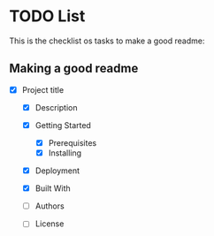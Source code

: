 # TODO List

This is the checklist os tasks to make a good readme:

## Making a good readme

- [X] Project title 
  - [X] Description
  - [X] Getting Started
    - [x] Prerequisites
    - [x] Installing
  - [X] Deployment
  - [X] Built With
  - [ ] Authors
  - [ ] License

